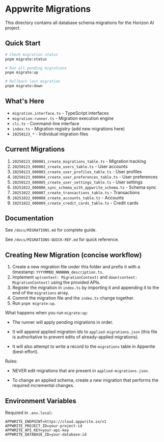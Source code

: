 # Appwrite Migrations

This directory contains all database schema migrations for the Horizon AI project.

## Quick Start

```bash
# Check migration status
pnpm migrate:status

# Run all pending migrations
pnpm migrate:up

# Rollback last migration
pnpm migrate:down
```

## What's Here

- `migration.interface.ts` - TypeScript interfaces
- `migration-runner.ts` - Migration execution engine
- `cli.ts` - Command-line interface
- `index.ts` - Migration registry (add new migrations here)
- `20250123_*` - Individual migration files

## Current Migrations

1. `20250123_000001_create_migrations_table.ts` - Migration tracking
2. `20250123_000002_create_users_table.ts` - User accounts
3. `20250123_000003_create_user_profiles_table.ts` - User profiles
4. `20250123_000004_create_user_preferences_table.ts` - User preferences
5. `20250123_000005_create_user_settings_table.ts` - User settings
6. `20251022_000006_sync_schema_with_appwrite_schema.ts` - Schema sync
7. `20251022_000007_create_transactions_table.ts` - Transactions
8. `20251022_000008_create_accounts_table.ts` - Accounts
9. `20251022_000009_create_credit_cards_table.ts` - Credit cards

## Documentation

See `/docs/MIGRATIONS.md` for complete guide.

See `/docs/MIGRATIONS-QUICK-REF.md` for quick reference.

## Creating New Migration (concise workflow)

1. Create a new migration file under this folder and prefix it with a timestamp: `YYYYMMDD_NNNNNN_description.ts`.
2. Implement `up(context: MigrationContext)` and `down(context: MigrationContext)` using the provided APIs.
3. Register the migration in `index.ts` by importing it and appending it to the end of the `migrations` array.
4. Commit the migration file and the `index.ts` change together.
5. Run `pnpm migrate:up`.

What happens when you run `migrate:up`:

- The runner will apply pending migrations in order.

- It will append applied migration ids to `applied-migrations.json` (this file is authoritative to prevent edits of already-applied migrations).

- It will also attempt to write a record to the `migrations` table in Appwrite (best-effort).

Rules:

- NEVER edit migrations that are present in `applied-migrations.json`.

- To change an applied schema, create a new migration that performs the required incremental changes.

## Environment Variables

Required in `.env.local`:

```env
APPWRITE_ENDPOINT=https://cloud.appwrite.io/v1
APPWRITE_PROJECT_ID=your-project-id
APPWRITE_API_KEY=your-api-key
APPWRITE_DATABASE_ID=your-database-id
```
